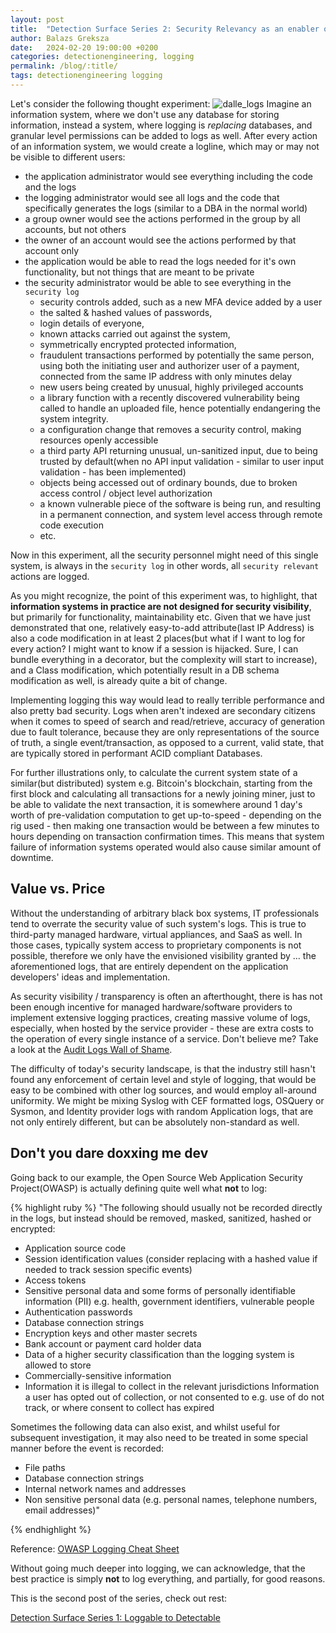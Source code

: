 ```yaml
---
layout: post
title:  "Detection Surface Series 2: Security Relevancy as an enabler of Visibility"
author: Balazs Greksza
date:   2024-02-20 19:00:00 +0200
categories: detectionengineering, logging
permalink: /blog/:title/
tags: detectionengineering logging
---
```


Let's consider the following thought experiment: 
![dalle_logs]({{urlimg}}/assets/img/dalle_logs.png)
Imagine an information system, where we don't use any database for storing information, instead a system, where logging is *replacing* databases, and granular level permissions can be added to logs as well. After every action of an information system, we would create a logline, which may or may not be visible to different users: 
- the application administrator would see everything including the code and the logs
- the logging administrator would see all logs and the code that specifically generates the logs (similar to a DBA in the normal world)
- a group owner would see the actions performed in the group by all accounts, but not others
- the owner of an account would see the actions performed by that account only
- the application would be able to read the logs needed for it's own functionality, but not things that are meant to be private
- the security administrator would be able to see everything in the `security log`
    - security controls added, such as a new MFA device added by a user
    - the salted & hashed values of passwords, 
    - login details of everyone, 
    - known attacks carried out against the system,
    - symmetrically encrypted protected information,
    - fraudulent transactions performed by potentially the same person, using both the initiating user and authorizer user of a payment, connected from the same IP address with only minutes delay
    - new users being created by unusual, highly privileged accounts
    - a library function with a recently discovered vulnerability being called to handle an uploaded file, hence potentially endangering the system integrity.
    - a configuration change that removes a security control, making resources openly accessible
    - a third party API returning unusual, un-sanitized input, due to being trusted by default(when no API input validation -  similar to user input validation - has been implemented)
    - objects being accessed out of ordinary bounds, due to broken access control / object level authorization
    - a known vulnerable piece of the software is being run, and resulting in a permanent connection, and system level access through remote code execution
    - etc.

Now in this experiment, all the security personnel might need of this single system, is always in the `security log` in other words, all `security relevant` actions are logged.

As you might recognize, the point of this experiment was, to highlight, that **information systems in practice are not designed for security visibility**, but primarily for functionality, maintainability etc. Given that we have just demonstrated that one, relatively easy-to-add attribute(last IP Address) is also a code modification in at least 2 places(but what if I want to log for every action? I might want to know if a session is hijacked. Sure, I can bundle everything in a decorator, but the complexity will start to increase), and a Class modification, which potentially result in a DB schema modification as well, is already quite a bit of change.

Implementing logging this way would lead to really terrible performance and also pretty bad security. Logs when aren't indexed are secondary citizens when it comes to speed of search and read/retrieve, accuracy of generation due to fault tolerance, because they are only representations of the source of truth, a single event/transaction, as opposed to a current, valid state, that are typically stored in performant ACID compliant Databases.

For further illustrations only, to calculate the current system state of a similar(but distributed) system e.g. Bitcoin's blockchain, starting from the first block and calculating all transactions for a newly joining miner, just to be able to validate the next transaction, it is somewhere around 1 day's worth of pre-validation computation to get up-to-speed - depending on the rig used - then making one transaction would be between a few minutes to hours depending on transaction confirmation times. This means that system failure of information systems operated would also cause similar amount of downtime.

Value vs. Price
--------------------

Without the understanding of arbitrary black box systems, IT professionals tend to overrate the security value of such system's logs. This is true to third-party managed hardware, virtual appliances, and SaaS as well. In those cases, typically system access to proprietary components is not possible, therefore we only have the envisioned visibility granted by … the aforementioned logs, that are entirely dependent on the application developers' ideas and implementation. 

As security visibility / transparency is often an afterthought, there is has not been enough incentive for managed hardware/software providers to implement extensive logging practices, creating massive volume of logs, especially, when hosted by the service provider - these are extra costs to the operation of every single instance of a service. Don't believe me? Take a look at the [Audit Logs Wall of Shame](https://audit-logs.tax).

The difficulty of today's security landscape, is that the industry still hasn't found any enforcement of certain level and style of logging, that would be easy to be combined with other log sources, and would employ all-around uniformity.
We might be mixing Syslog with CEF formatted logs, OSQuery or Sysmon, and Identity provider logs with random Application logs, that are not only entirely different, but can be absolutely non-standard as well.


Don't you dare doxxing me dev
--------------------

Going back to our example, the Open Source Web Application Security Project(OWASP) is actually defining quite well what **not** to log:

{% highlight ruby %}
"The following should usually not be recorded directly in the logs, but instead should be removed, masked, sanitized, hashed or encrypted:

- Application source code
- Session identification values (consider replacing with a hashed value if needed to track session specific events)
- Access tokens
- Sensitive personal data and some forms of personally identifiable information (PII) e.g. health, government identifiers, vulnerable people
- Authentication passwords
- Database connection strings
- Encryption keys and other master secrets
- Bank account or payment card holder data
- Data of a higher security classification than the logging system is allowed to store
- Commercially-sensitive information
- Information it is illegal to collect in the relevant jurisdictions
Information a user has opted out of collection, or not consented to e.g. use of do not track, or where consent to collect has expired

Sometimes the following data can also exist, and whilst useful for subsequent investigation, it may also need to be treated in some special manner before the event is recorded:
- File paths
- Database connection strings
- Internal network names and addresses
- Non sensitive personal data (e.g. personal names, telephone numbers, email addresses)"

{% endhighlight %}

Reference: [OWASP Logging Cheat  Sheet](https://cheatsheetseries.owasp.org/cheatsheets/Logging_Cheat_Sheet.html)

Without going much deeper into logging, we can acknowledge, that the best practice is simply  **not** to log everything, and partially, for good reasons.

This is the second post of the series, check out rest:

[Detection Surface Series 1: Loggable to Detectable](https://inverze.io/blog/detection-surface-series-loggable-to-detectable/)
